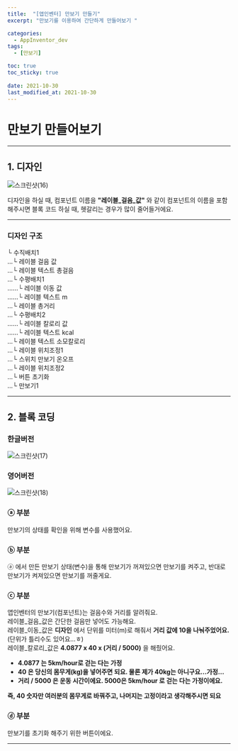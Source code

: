 ```yaml
---
title:  "[앱인벤터] 만보기 만들기"
excerpt: "만보기를 이용하여 간단하게 만들어보기 "

categories:
  - AppInventor_dev
tags:
  - [만보기]

toc: true
toc_sticky: true
 
date: 2021-10-30
last_modified_at: 2021-10-30
---
```


# 만보기 만들어보기

---

## 1. 디자인
![스크린샷(16)](https://user-images.githubusercontent.com/55564114/139522930-b7042832-bd15-4011-a42f-cfea3f77cd18.png)

디자인을 하실 때, 컴포넌트 이름을 **"레이블_걸음_값"** 와 같이 컴포넌트의 이름을 포함해주시면 블록 코드 하실 때, 헷갈리는 경우가 많이 줄어들거에요.

---

### 디자인 구조

└ 수직배치1  
  ...└ 레이블 걸음 값  
  ...└ 레이블 텍스트 총걸음  
  ...└ 수평배치1  
  ......└ 레이블 이동 값  
  ......└ 레이블 텍스트 m  
  ...└ 레이블 총거리  
  ...└ 수평배치2  
  ......└ 레이블 칼로리 값  
  ......└ 레이블 텍스트 kcal  
  ...└ 레이블 텍스트 소모칼로리  
  ...└ 레이블 위치조정1  
  ...└ 스위치 만보기 온오프  
  ...└ 레이블 위치조정2  
  ...└ 버튼 초기화  
  ...└ 만보기1  

---

## 2. 블록 코딩

### 한글버전
![스크린샷(17)](https://user-images.githubusercontent.com/55564114/139523370-84bca282-1c51-45ce-aedb-e48ed52f253a.png)

### 영어버전
![스크린샷(18)](https://user-images.githubusercontent.com/55564114/139524154-11be98f1-670b-4c97-8807-fd2693567cbc.png)

### ⓐ 부분

만보기의 상태를 확인을 위해 변수를 사용했어요.

### ⓑ 부분

ⓐ 에서 만든 만보기 상태(변수)을 통해 만보기가 꺼져있으면 만보기를 켜주고, 반대로 만보기가 켜져있으면 만보기를 꺼줄게요.

### ⓒ 부분

앱인벤터의 만보기(컴포넌트)는 걸음수와 거리를 알려줘요.  
  레이블_걸음_값은 간단한 걸음만 넣어도 가능해요.  
  레이블_이동_값은 **디자인** 에서 단위를 미터(m)로 해줘서 **거리 값에 10을 나눠주었어요.** (단위가 틀리수도 있어요...ㅎ)  
  레이블_칼로리_값은 **4.0877 x 40 x (거리 / 5000)** 을 해줬어요.   
  - **4.0877 는 5km/hour로 걷는 다는 가정**  
  - **40 은 당신의 몸무게(kg)을 넣어주면 되요. 물론 제가 40kg는 아니구요...가정...**  
  - **거리 / 5000 은 운동 시간이에요. 5000은 5km/hour 로 걷는 다는 가정이에요.**  
    
  **즉, 40 숫자만 여러분의 몸무게로 바꿔주고, 나머지는 고정이라고 생각해주시면 되요**  

### ⓓ 부분

만보기를 초기화 해주기 위한 버튼이에요. 

---
